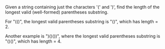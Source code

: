 Given a string containing just the characters '(' and ')',
find the length of the longest valid (well-formed) parentheses substring.

For "(()", the longest valid parentheses substring is "()", which has length = 2.

Another example is ")()())",
where the longest valid parentheses substring is "()()", which has length = 4.